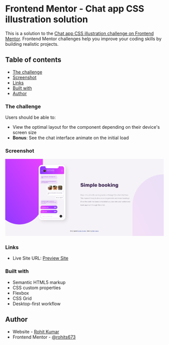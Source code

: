 # Frontend Mentor - Chat app CSS illustration solution

This is a solution to the [Chat app CSS illustration challenge on Frontend Mentor](https://www.frontendmentor.io/challenges/chat-app-css-illustration-O5auMkFqY). Frontend Mentor challenges help you improve your coding skills by building realistic projects.

## Table of contents

- [The challenge](#the-challenge)
- [Screenshot](#screenshot)
- [Links](#links)
- [Built with](#built-with)
- [Author](#author)

### The challenge

Users should be able to:

- View the optimal layout for the component depending on their device's screen size
- **Bonus**: See the chat interface animate on the initial load

### Screenshot

![Chat app CSS illustration](https://raw.githubusercontent.com/rohits673/Chat-app-CSS-illustration/master/screenshot/Screenshot%202021-06-27%20at%2001-01-29%20Frontend%20Mentor%20Chat%20app%20CSS%20illustration.png)

### Links

- Live Site URL: [Preview Site](https://rohits673.github.io/Chat-app-CSS-illustration)

### Built with

- Semantic HTML5 markup
- CSS custom properties
- Flexbox
- CSS Grid
- Desktop-first workflow

## Author

- Website - [Rohit Kumar](https://www.your-site.com)
- Frontend Mentor - [@rohits673](https://www.frontendmentor.io/profile/yourusername)
